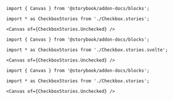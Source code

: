 <!-- prettier-ignore -->
```mdx filename="Checkbox.mdx" renderer="common" language="mdx"
import { Canvas } from '@storybook/addon-docs/blocks';

import * as CheckboxStories from './Checkbox.stories';

<Canvas of={CheckboxStories.Unchecked} />
```

```mdx filename="Checkbox.mdx" renderer="svelte" language="mdx" tabTitle="Svelte CSF"
import { Canvas } from '@storybook/addon-docs/blocks';

import * as CheckboxStories from './Checkbox.stories.svelte';

<Canvas of={CheckboxStories.Unchecked} />
```

<!-- prettier-ignore -->
```mdx filename="Checkbox.mdx" renderer="svelte" language="mdx" tabTitle="CSF"
import { Canvas } from '@storybook/addon-docs/blocks';

import * as CheckboxStories from './Checkbox.stories';

<Canvas of={CheckboxStories.Unchecked} />
```
